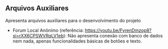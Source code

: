 ## Arquivos Auxiliares

Apresenta arquivos auxiliares para o desenvolvimento do projeto

- Forum Local Anônimo (referência: https://youtu.be/FyrenDmzop8?si=rXX6CPSWVRqLV1eb): Não apresenta conexão com banco de dados nem nada, apenas funcionalidades básicas de botões e texto.
